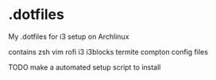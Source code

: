 #   .dotfiles

My .dotfiles for i3 setup on Archlinux

contains zsh vim rofi i3 i3blocks termite compton config files 

TODO make a automated setup script to install
